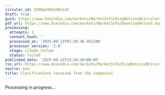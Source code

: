```yaml
---
circular_id: 2498ad30e2d6e1dd
draft: true
guid: https://www.bseindia.com/markets/MarketInfo/DispNoticesNCirculars.aspx?Noticeid={CEA72063-88B7-4928-8FB0-2E543478C74E}&noticeno=20250922-36&dt=09/22/2025&icount=36&totcount=58&flag=0
pdf_url: https://www.bseindia.com/markets/MarketInfo/DownloadAttach.aspx?id=20250922-36&attachedId=44b34410-0a0b-41b5-b90e-e651548989b7
processing:
  attempts: 1
  content_hash: ''
  processed_at: '2025-09-23T01:29:36.451240'
  processor_version: '2.0'
  stage: claude_failed
  status: failed
published_date: '2025-09-22T13:39:10+00:00'
rss_url: https://www.bseindia.com/markets/MarketInfo/DispNoticesNCirculars.aspx?Noticeid={CEA72063-88B7-4928-8FB0-2E543478C74E}&noticeno=20250922-36&dt=09/22/2025&icount=36&totcount=58&flag=0
source: bse
title: Clarifications received from the companies
---
```


Processing in progress...